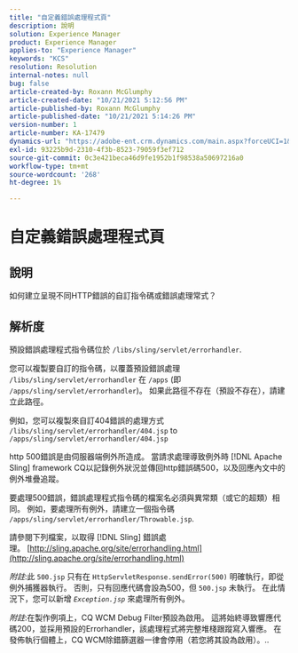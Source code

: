```yaml
---
title: "自定義錯誤處理程式頁"
description: 說明
solution: Experience Manager
product: Experience Manager
applies-to: "Experience Manager"
keywords: "KCS"
resolution: Resolution
internal-notes: null
bug: false
article-created-by: Roxann McGlumphy
article-created-date: "10/21/2021 5:12:56 PM"
article-published-by: Roxann McGlumphy
article-published-date: "10/21/2021 5:14:26 PM"
version-number: 1
article-number: KA-17479
dynamics-url: "https://adobe-ent.crm.dynamics.com/main.aspx?forceUCI=1&pagetype=entityrecord&etn=knowledgearticle&id=4c665521-9232-ec11-b6e5-000d3a5ba97a"
exl-id: 93225b9d-2310-4f3b-8523-79059f3ef712
source-git-commit: 0c3e421beca46d9fe1952b1f98538a50697216a0
workflow-type: tm+mt
source-wordcount: '268'
ht-degree: 1%

---
```


# 自定義錯誤處理程式頁

## 說明


如何建立呈現不同HTTP錯誤的自訂指令碼或錯誤處理常式？


## 解析度


預設錯誤處理程式指令碼位於 `/libs/sling/servlet/errorhandler`.

您可以複製要自訂的指令碼，以覆蓋預設錯誤處理 `/libs/sling/servlet/errorhandler` 在 `/apps` (即 `/apps/sling/servlet/errorhandler`)。 如果此路徑不存在（預設不存在），請建立此路徑。

例如，您可以複製來自訂404錯誤的處理方式 `/libs/sling/servlet/errorhandler/404.jsp` to `/apps/sling/servlet/errorhandler/404.jsp`

http 500錯誤是由伺服器端例外所造成。 當請求處理導致例外時 [!DNL Apache Sling] framework CQ以記錄例外狀況並傳回http錯誤碼500，以及回應內文中的例外堆疊追蹤。

要處理500錯誤，錯誤處理程式指令碼的檔案名必須與異常類（或它的超類）相同。 例如，要處理所有例外，請建立一個指令碼 `/apps/sling/servlet/errorhandler/Throwable.jsp`.

請參閱下列檔案，以取得 [!DNL Sling] 錯誤處理。 [http://sling.apache.org/site/errorhandling.html](http://sling.apache.org/site/errorhandling.html)

*附註*:此 `500.jsp` 只有在 `HttpServletResponse.sendError(500)` 明確執行，即從例外捕獲器執行。
否則，只有回應代碼會設為500，但 `500.jsp` 未執行。
在此情況下，您可以新增 *`Exception.jsp`* 來處理所有例外。

*附註*:在製作例項上，CQ WCM Debug Filter預設為啟用。 這將始終導致響應代碼200，並採用預設的Errorhandler，該處理程式將完整堆棧跟蹤寫入響應。 在發佈執行個體上，CQ WCM除錯篩選器一律會停用（若您將其設為啟用）。..
